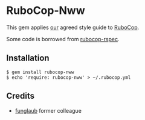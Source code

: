 # RuboCop-Nww

This gem applies [our](http://www.nix-wie-weg.de/mitarbeiter.html#developers)
agreed style guide to [RuboCop](https://github.com/bbatsov/rubocop).

Some code is borrowed from
[rubocop-rspec](https://github.com/nevir/rubocop-rspec).

## Installation

    $ gem install rubocop-nww
    $ echo 'require: rubocop-nww' > ~/.rubocop.yml

## Credits

* [funglaub](https://github.com/funglaub) former colleague
